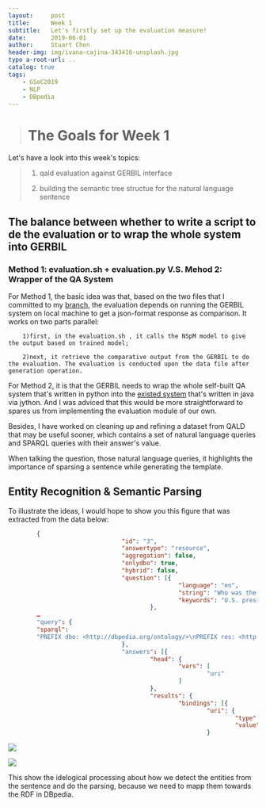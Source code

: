 ```yaml
---
layout:     post
title:      Week 1
subtitle:   Let's firstly set up the evaluation measure!
date:       2019-06-01
author:     Stuart Chen
header-img: img/ivana-cajina-343416-unsplash.jpg
typo a-root-url: ..
catalog: true
tags:
    - GSoC2019
    - NLP
    - DBpedia
---
```



># The Goals for Week 1

Let's have a look into this week's topics:
>1. qald evaluation against GERBIL interface 
>
>2. building the semantic tree structue for the natural language sentence


## The balance between whether to write a script to de the evaluation or to wrap the whole system into GERBIL

### Method 1: evaluation.sh + evaluation.py V.S. Mehod 2: Wrapper of the QA System

For Method 1, the basic idea was that, based on the two files that I committed to my [branch](https://github.com/StuartCHAN/neural-qa/tree/gsoc-stuart), the evaluation depends on running the GERBIL system on local machine to get a json-format response as comparison. 
It works on two parts parallel:

        1)first, in the evaluation.sh , it calls the NSpM model to give the output based on trained model;
    
        2)next, it retrieve the comparative output from the GERBIL to do the evaluation. The evaluation is conducted upon the data file after generation operation.  

For Method 2, it is that the GERBIL needs to wrap the whole self-built QA system that's written in python into the [existed system](https://github.com/dice-group/GerbilQA-Benchmarking-Template/blob/master/src/main/java/org/dice/qa/impl/ExampleQASystem.java) that's written in java via jython. And I was adviced that this would be more straightforward to spares us from implementing the evaluation module of our own.

Besides, I have worked on cleaning up and refining a dataset from QALD that may be useful sooner, which contains a set of natural language queries and SPARQL queries with their answer's value.

When talking the question, those natural language queries, it highlights the importance of sparsing a sentence while generating the template.

## Entity Recognition & Semantic Parsing

To illustrate the ideas, I would hope to show you this figure that was extracted from the data below:

```json
        {
                                "id": "3",
                                "answertype": "resource",
                                "aggregation": false,
                                "onlydbo": true,
                                "hybrid": false,
                                "question": [{
                                                "language": "en",
                                                "string": "Who was the wife of U.S. president Lincoln?",
                                                "keywords": "U.S. president, Lincoln, wife"
                                        },
        …
        "query": {
        "sparql": 
        "PREFIX dbo: <http://dbpedia.org/ontology/>\nPREFIX res: <http://dbpedia.org/resource/>\nSELECT DISTINCT ?uri \nWHERE {\n\tres:Abraham_Lincoln dbo:spouse ?uri.\n}"
                                },
                                "answers": [{
                                        "head": {
                                                "vars": [
                                                        "uri"
                                                ]
                                        },
                                        "results": {
                                                "bindings": [{
                                                        "uri": {
                                                                "type": "uri",
                                                                "value": "http://dbpedia.org/resource/Mary_Todd_Lincoln"
                                                        }
```


![](https://res.cloudinary.com/stuarteec/image/upload/v1563699448/v2-c9e0a1948e0e405081513620172f94f0_hd_mumtvb.jpg)

![](https://res.cloudinary.com/stuarteec/image/upload/v1563697005/semantic_parser_etqkzc.png)


This show the idelogical processing about how we detect the entities from the sentence and do the parsing, because we need to mapp them towards the RDF in DBpedia. 

